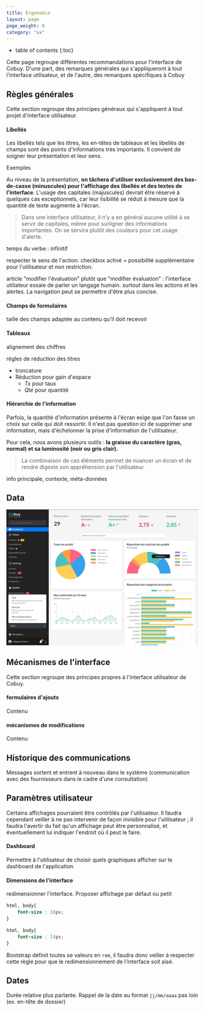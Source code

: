 ```yaml
---
title: Ergonomie
layout: page
page_weight: 0
category: "ux"
---
```

* table of contents
{:toc}

Cette page regroupe différentes recommandations pour l'interface de Cobuy. D'une part, des remarques générales qui s'appliqueront à tout l'interface utilisateur, et de l'autre, des remarques spécifiques à Cobuy

## Règles générales ##

Cette section regroupe des principes généraux qui s'appliquent à tout projet d'interface utilisateur.

#### Libellés ####

Les libellés tels que les titres, les en-têtes de tableaux et les libellés de champs sont des points d'informations très importants. Il convient de soigner leur présentation et leur sens.

Exemples

Au niveau de la présentation, **on tâchera d'utiliser exclusivement des bas-de-casse (minuscules) pour l'affichage des libellés et des textes de l'interface**. L'usage des capitales (majuscules) devrait être réservé à quelques cas exceptionnels, car leur lisibilité se réduit à mesure que la quantité de texte augmente à l'écran. 

> Dans une interface utilisateur, il n'y a en général aucune utilité à se servir de capitales, même pour surligner des informations importantes. On se servira plutôt des couleurs pour cet usage d'alerte.

temps du verbe : infinitif

respecter le sens de l'action. checkbox activé = possibilité supplémentaire pour l'utilisateur et non restriction.

article "modifier l'évaluation" plutôt que "modifier évaluation" : l'interface utiliateur essaie de parler un langage humain. surtout dans les actions et les alertes. La navigation peut se permettre d'être plus concise.

#### Champs de formulaires ####

taille des champs adaptée au contenu qu'il doit recevoir

#### Tableaux ####

alignement des chiffres

régles de réduction des titres 
- troncature
- Réduction pour gain d'espace
  - *Tx* pour taux
  - *Qté* pour quantité

#### Hiérarchie de l'information ####

Parfois, la quantité d'information présente à l'écran exige que l'on fasse un choix sur celle qui doit ressortir. Il n'est pas question ici de supprimer une information, mais d'échelonner la prise d'information de l'utilisateur.

Pour cela, nous avons plusieurs outils : **la graisse du caractère (gras, normal) et sa luminosité (noir ou gris clair).**

> La combinaison de ces éléments permet de nuancer un écran et de rendre digeste son appréhension par l'utilisateur.

info principale, contexte, méta-données

## Data ##

![dashboard](assets/images/dashboard.png)

## Mécanismes de l'interface ##

Cette section regroupe des principes propres à l'interface utilisateur de Cobuy.

#### formulaires d'ajouts ####

Contenu

#### mécanismes de modifications ####

Contenu


## Historique des communications ##

Messages sortent et entrent à nouveau dans le système (communication avec des fournisseurs dans le cadre d'une consultation)

## Paramètres utilisateur ##
Certains affichages pourraient être contrôlés par l'utilisateur. Il faudra cependant veiller à ne pas intervenir de façon invisible pour l'utilisateur ; il faudra l'avertir du fait qu'un affichage peut être personnalisé, et éventuellement lui indiquer l'endroit où il peut le faire.

#### Dashboard ####

Permettre à l'utilisateur de choisir quels graphiques afficher sur le dashboard de l'application

#### Dimensions de l'interface ####

redimensionner l'interface. Proposer affichage par défaut ou petit

``` css
html, body{
    font-size : 16px;
}
```


``` css
html, body{
    font-size : 14px;
}
```

Bootstrap définit toutes se valeurs en `rem`, il faudra donc veiller à respecter cette règle pour que le redimensionnement de l'interface soit aisé.

## Dates ##
Durée relative plus parlante. Rappel de la date au format `jj/mm/aaaa` pas loin (ex. en-tête de dossier)
